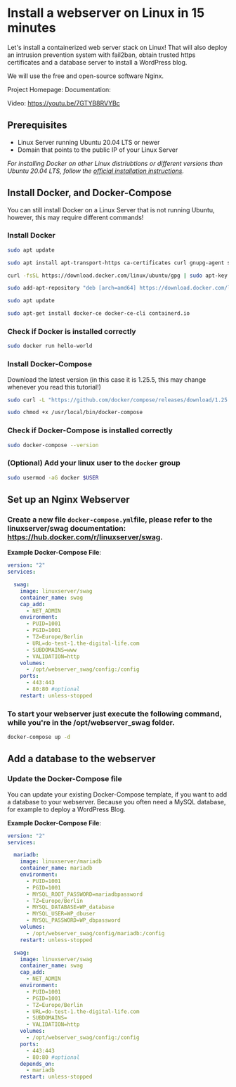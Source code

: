 # Install a webserver on Linux in 15 minutes
Let's install a containerized web server stack on Linux! That will also deploy an intrusion prevention system with fail2ban, obtain trusted https certificates and a database server to install a WordPress blog.

We will use the free and open-source software Nginx.

Project Homepage: 
Documentation: 

Video: https://youtu.be/7GTYB8RVYBc

## Prerequisites

- Linux Server running Ubuntu 20.04 LTS or newer
- Domain that points to the public IP of your Linux Server

*For installing Docker on other Linux distriubtions or different versions than Ubuntu 20.04 LTS, follow the [official installation instructions](https://docs.docker.com/install/).*

## Install Docker, and Docker-Compose

You can still install Docker on a Linux Server that is not running Ubuntu, however, this may require different commands!

### Install Docker
```bash
sudo apt update

sudo apt install apt-transport-https ca-certificates curl gnupg-agent software-properties-common

curl -fsSL https://download.docker.com/linux/ubuntu/gpg | sudo apt-key add -

sudo add-apt-repository "deb [arch=amd64] https://download.docker.com/linux/ubuntu $(lsb_release -cs) stable"

sudo apt update

sudo apt-get install docker-ce docker-ce-cli containerd.io
```

### Check if Docker is installed correctly
```bash
sudo docker run hello-world
```

### Install Docker-Compose

Download the latest version (in this case it is 1.25.5, this may change whenever you read this tutorial!)

```bash
sudo curl -L "https://github.com/docker/compose/releases/download/1.25.5/docker-compose-$(uname -s)-$(uname -m)" -o /usr/local/bin/docker-compose

sudo chmod +x /usr/local/bin/docker-compose
```

### Check if Docker-Compose is installed correctly
```bash
sudo docker-compose --version
```

### (Optional) Add your linux user to the `docker` group
```bash
sudo usermod -aG docker $USER
```

## Set up an Nginx Webserver

### Create a new file `docker-compose.yml`file, please refer to the linuxserver/swag documentation: https://hub.docker.com/r/linuxserver/swag.

**Example Docker-Compose File**:
```yml
version: "2"
services:

  swag:
    image: linuxserver/swag
    container_name: swag
    cap_add:
      - NET_ADMIN
    environment:
      - PUID=1001
      - PGID=1001
      - TZ=Europe/Berlin
      - URL=do-test-1.the-digital-life.com
      - SUBDOMAINS=www
      - VALIDATION=http
    volumes:
      - /opt/webserver_swag/config:/config
    ports:
      - 443:443
      - 80:80 #optional
    restart: unless-stopped
```

### To start your webserver just execute the following command, while you're in the /opt/webserver_swag folder.

```bash
docker-compose up -d
```

## Add a database to the webserver

### Update the Docker-Compose file

You can update your existing Docker-Compose template, if you want to add a database to your webserver. Because you often need a MySQL database, for example to deploy a WordPress Blog.

**Example Docker-Compose File**:
```yml
version: "2"
services:

  mariadb:
    image: linuxserver/mariadb
    container_name: mariadb
    environment:
      - PUID=1001
      - PGID=1001
      - MYSQL_ROOT_PASSWORD=mariadbpassword
      - TZ=Europe/Berlin
      - MYSQL_DATABASE=WP_database
      - MYSQL_USER=WP_dbuser
      - MYSQL_PASSWORD=WP_dbpassword
    volumes:
      - /opt/webserver_swag/config/mariadb:/config
    restart: unless-stopped

  swag:
    image: linuxserver/swag
    container_name: swag
    cap_add:
      - NET_ADMIN
    environment:
      - PUID=1001
      - PGID=1001
      - TZ=Europe/Berlin
      - URL=do-test-1.the-digital-life.com
      - SUBDOMAINS=
      - VALIDATION=http
    volumes:
      - /opt/webserver_swag/config:/config
    ports:
      - 443:443
      - 80:80 #optional
    depends_on:
      - mariadb
    restart: unless-stopped
```